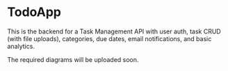 # TodoApp

This is the backend for a Task Management API with user auth, task CRUD (with file uploads), categories, due dates, email notifications, and basic analytics.

The required diagrams will be uploaded soon.

